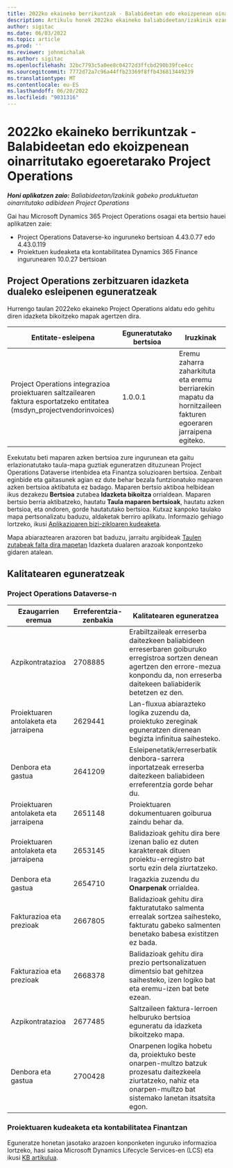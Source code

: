```yaml
---
title: 2022ko ekaineko berrikuntzak - Balabideetan edo ekoizpenean oinarritutako egoeretarako Project Operations
description: Artikulu honek 2022ko ekaineko baliabideetan/izakinik ezan oinarritutako egoeretarako Microsoft Dynamics 365 Project Operations bertsioan eskuragarri dauden kalitate eguneratzeei buruzko informazioa eskaintzen du.
author: sigitac
ms.date: 06/03/2022
ms.topic: article
ms.prod: ''
ms.reviewer: johnmichalak
ms.author: sigitac
ms.openlocfilehash: 32bc7793c5a0ee8c04272d3ffcbd290b39fce4cc
ms.sourcegitcommit: 7772d72a7c96a44ffb23369f8ffb436813449239
ms.translationtype: MT
ms.contentlocale: eu-ES
ms.lasthandoff: 06/20/2022
ms.locfileid: "9031316"
---
```

# <a name="whats-new-june-2022---project-operations-for-resourcenon-stocked-based-scenarios"></a>2022ko ekaineko berrikuntzak - Balabideetan edo ekoizpenean oinarritutako egoeretarako Project Operations

_**Honi aplikatzen zaio:** Baliabideetan/Izakinik gabeko produktuetan oinarritutako adibideen Project Operations_

Gai hau Microsoft Dynamics 365 Project Operations osagai eta bertsio hauei aplikatzen zaie:

- Project Operations Dataverse-ko inguruneko bertsioan 4.43.0.77 edo 4.43.0.119
- Proiektuen kudeaketa eta kontabilitatea Dynamics 365 Finance ingurunearen 10.0.27 bertsioan

## <a name="project-operations-dual-write-maps-updates"></a>Project Operations zerbitzuaren idazketa dualeko esleipenen eguneratzeak

Hurrengo taulan 2022eko ekaineko Project Operations aldatu edo gehitu diren idazketa bikoitzeko mapak agertzen dira.

| Entitate-esleipena | Eguneratutako bertsioa | Iruzkinak |
| --- | --- | --- |
| Project Operations integrazioa proiektuaren saltzailearen faktura esportatzeko entitatea (msdyn_projectvendorinvoices) | 1.0.0.1 | Eremu zaharra zaharkituta eta eremu berriarekin mapatu da hornitzaileen fakturen egoeraren jarraipena egiteko. |

Exekutatu beti maparen azken bertsioa zure ingurunean eta gaitu erlazionatutako taula-mapa guztiak eguneratzen dituzunean Project Operations Dataverse irtenbidea eta Finantza soluzioaren bertsioa. Zenbait eginbide eta gaitasunek agian ez dute behar bezala funtzionatuko maparen azken bertsioa aktibatuta ez badago. Maparen bertsio aktiboa helbidean ikus dezakezu **Bertsioa** zutabea **Idazketa bikoitza** orrialdean. Maparen bertsio berria aktibatzeko, hautatu **Taula maparen bertsioak**, hautatu azken bertsioa, eta ondoren, gorde hautatutako bertsioa. Kutxaz kanpoko taulako mapa pertsonalizatu baduzu, aldaketak berriro aplikatu. Informazio gehiago lortzeko, ikusi [Aplikazioaren bizi-zikloaren kudeaketa](/dynamics365/fin-ops-core/dev-itpro/data-entities/dual-write/app-lifecycle-management).

Mapa abiaraztearen arazoren bat baduzu, jarraitu argibideak [Taulen zutabeak falta dira mapetan](/dynamics365/fin-ops-core/dev-itpro/data-entities/dual-write/dual-write-troubleshooting-finops-upgrades#missing-table-columns-issue-on-maps) Idazketa dualaren arazoak konpontzeko gidaren atalean.

## <a name="quality-updates"></a>Kalitatearen eguneratzeak

### <a name="project-operations-on-dataverse"></a>Project Operations Dataverse-n

| Ezaugarrien eremua | Erreferentzia-zenbakia | Kalitatearen eguneratzea |
| --- | --- | --- |
| Azpikontratazioa | 2708885 | Erabiltzaileak erreserba daitezkeen baliabideen erreserbaren goiburuko erregistroa sortzen denean agertzen den errore-mezua konpondu da, non erreserba daitekeen baliabiderik betetzen ez den. |
| Proiektuaren antolaketa eta jarraipena | 2629441 | Lan-fluxua abiarazteko logika zuzendu da, proiektuko zereginak eguneratzen direnean begizta infinitua saihesteko. |
| Denbora eta gastua | 2641209 | Esleipenetatik/erreserbatik denbora-sarrera inportatzeak erreserba daitezkeen baliabideen erreferentzia gorde behar du. |
| Proiektuaren antolaketa eta jarraipena | 2651148 | Proiektuaren dokumentuaren goiburua zaindu behar da.|
| Proiektuaren antolaketa eta jarraipena | 2653145 | Balidazioak gehitu dira bere izenan balio ez duten karaktereak dituen proiektu-erregistro bat sortu ezin dela ziurtatzeko. |
| Denbora eta gastua | 2654710 | Iragazkia zuzendu du **Onarpenak** orrialdea. |
| Fakturazioa eta prezioak | 2667805 | Balidazioak gehitu dira fakturatutako salmenta errealak sortzea saihesteko, fakturatu gabeko salmenten benetako babesa existitzen ez bada. |
| Fakturazioa eta prezioak | 2668378 | Balidazioak gehitu dira prezio pertsonalizatuen dimentsio bat gehitzea saihesteko, izen logiko bat eta eremu-izen bat bete ezean. |
| Azpikontratazioa | 2677485 | Saltzaileen faktura-lerroen helburuko bertsioa eguneratu da idazketa bikoitzeko mapa. |
| Denbora eta gastua | 2700428 | Onarpenen logika hobetu da, proiektuko beste onarpen-multzo batzuk prozesatu daitezkeela ziurtatzeko, nahiz eta onarpen-multzo bat sistemako lanetan itsatsita egon. |

### <a name="project-management-and-accounting-in-finance"></a>Proiektuaren kudeaketa eta kontabilitatea Finantzan

Eguneratze honetan jasotako arazoen konponketen inguruko informazioa lortzeko, hasi saioa Microsoft Dynamics Lifecycle Services-en (LCS) eta ikusi [KB artikulua](https://fix.lcs.dynamics.com/Issue/Details?bugId=673271).
